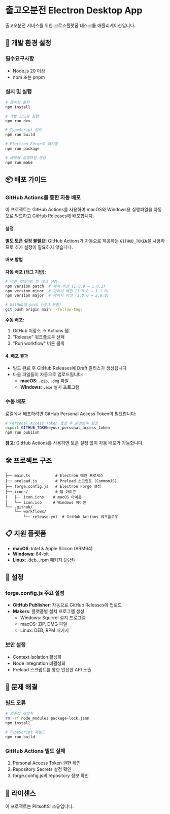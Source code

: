 # 출고오분전 Electron Desktop App

출고오분전 서비스를 위한 크로스플랫폼 데스크톱 애플리케이션입니다.

## 🚀 개발 환경 설정

### 필수요구사항
- Node.js 20 이상
- npm 또는 pnpm

### 설치 및 실행
```bash
# 종속성 설치
npm install

# 개발 모드로 실행
npm run dev

# TypeScript 빌드
npm run build

# Electron Forge로 패키징
npm run package

# 배포용 실행파일 생성
npm run make
```

## 📦 배포 가이드

### GitHub Actions를 통한 자동 배포

이 프로젝트는 GitHub Actions를 사용하여 macOS와 Windows용 실행파일을 자동으로 빌드하고 GitHub Releases에 배포합니다.

#### 설정

**별도 토큰 설정 불필요!** GitHub Actions가 자동으로 제공하는 `GITHUB_TOKEN`을 사용하므로 추가 설정이 필요하지 않습니다.

#### 배포 방법

**자동 배포 (태그 기반):**
```bash
# 버전 업데이트 및 태그 생성
npm version patch  # 패치 버전 (1.0.0 → 1.0.1)
npm version minor  # 마이너 버전 (1.0.0 → 1.1.0)
npm version major  # 메이저 버전 (1.0.0 → 2.0.0)

# GitHub에 push (태그 포함)
git push origin main --follow-tags
```

**수동 배포:**
1. GitHub 저장소 → Actions 탭
2. "Release" 워크플로우 선택
3. "Run workflow" 버튼 클릭

#### 4. 배포 결과

- 빌드 완료 후 GitHub Releases에 Draft 릴리스가 생성됩니다
- 다음 파일들이 자동으로 업로드됩니다:
  - **macOS**: `.zip`, `.dmg` 파일
  - **Windows**: `.exe` 설치 프로그램

### 수동 배포

로컬에서 배포하려면 GitHub Personal Access Token이 필요합니다:

```bash
# Personal Access Token 생성 후 환경변수 설정
export GITHUB_TOKEN=your_personal_access_token
npm run publish
```

**참고:** GitHub Actions를 사용하면 토큰 설정 없이 자동 배포가 가능합니다.

## 🛠️ 프로젝트 구조

```
├── main.ts           # Electron 메인 프로세스
├── preload.js        # Preload 스크립트 (CommonJS)
├── forge.config.js   # Electron Forge 설정
├── icons/            # 앱 아이콘
│   ├── icon.icns    # macOS 아이콘
│   └── icon.ico     # Windows 아이콘
└── .github/
    └── workflows/
        └── release.yml  # GitHub Actions 워크플로우
```

## 📋 지원 플랫폼

- **macOS**: Intel & Apple Silicon (ARM64)
- **Windows**: 64-bit
- **Linux**: .deb, .rpm 패키지 (옵션)

## 🔧 설정

### forge.config.js 주요 설정

- **GitHub Publisher**: 자동으로 GitHub Releases에 업로드
- **Makers**: 플랫폼별 설치 프로그램 생성
  - Windows: Squirrel 설치 프로그램
  - macOS: ZIP, DMG 파일
  - Linux: DEB, RPM 패키지

### 보안 설정

- Context Isolation 활성화
- Node Integration 비활성화
- Preload 스크립트를 통한 안전한 API 노출

## 🐛 문제 해결

### 빌드 오류
```bash
# 의존성 재설치
rm -rf node_modules package-lock.json
npm install

# TypeScript 재빌드
npm run build
```

### GitHub Actions 빌드 실패
1. Personal Access Token 권한 확인
2. Repository Secrets 설정 확인
3. forge.config.js의 repository 정보 확인

## 📄 라이센스

이 프로젝트는 Plitsoft의 소유입니다.